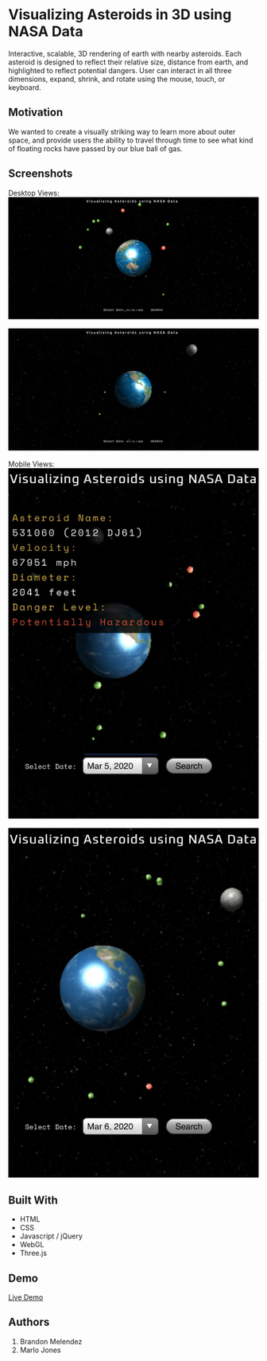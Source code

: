 # Visualizing Asteroids in 3D using NASA Data

Interactive, scalable, 3D rendering of earth with nearby asteroids. Each asteroid is designed to reflect their relative size, distance from earth, and highlighted to reflect potential dangers. User can interact in all three dimensions, expand, shrink, and rotate using the mouse, touch, or keyboard.

## Motivation

We wanted to create a visually striking way to learn more about outer space, and provide users the ability to travel through time to see what kind of floating rocks have passed by our blue ball of gas.

## Screenshots

Desktop Views:
![alt text](images/Visualization-1.png "Desktop View 1")

![alt text](images/Visualization-2.png "Desktop View 2")

Mobile Views:
![alt text](images/mobile-1.jpg "Mobile View 1")

![alt text](images/Mobile-2.jpg "Mobile View 2")

## Built With

* HTML
* CSS
* Javascript / jQuery
* WebGL
* Three.js

## Demo

[Live Demo](https://uncultivatedrabbit.github.io/Asteroid-Finder-API-Hack/)

## Authors

1. Brandon Melendez
2. Marlo Jones